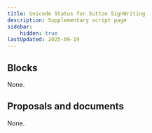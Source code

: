 ```yaml
---
title: Unicode Status for Sutton SignWriting
description: Supplementary script page
sidebar:
    hidden: true
lastUpdated: 2025-09-19
---
```




## Blocks

None.

## Proposals and documents

None.
